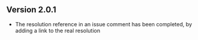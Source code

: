 ## Version 2.0.1

- The resolution reference in an issue comment has been completed, by adding a link to the real resolution
